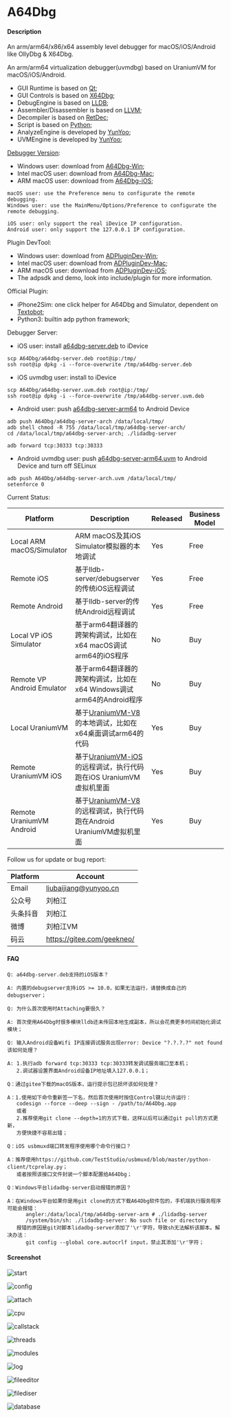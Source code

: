 # A64Dbg

#### Description

An arm/arm64/x86/x64 assembly level debugger for macOS/iOS/Android like OllyDbg & X64Dbg.

An arm/arm64 virtualization debugger(uvmdbg) based on UraniumVM for macOS/iOS/Android.
 
 * GUI Runtime is based on [Qt](https://www.qt.io/); 
 * GUI Controls is based on [X64Dbg](https://gitee.com/geekneo/X64Dbg/);
 * DebugEngine is based on [LLDB](http://lldb.llvm.org/);
 * Assembler/Disassembler is based on [LLVM](http://llvm.org/);
 * Decompiler is based on [RetDec](https://retdec.com/);
 * Script is based on [Python](https://www.python.org/);
 * AnalyzeEngine is developed by [YunYoo](http://yunyoo.cn/);
 * UVMEngine is developed by [YunYoo](https://gitee.com/yunyoo/UraniumVCPU/);

[Debugger Version](https://gitee.com/geekneo/A64Dbg/blob/master/Version.md):

 * Windows user: download from [A64Dbg-Win](https://gitee.com/geekneo/A64Dbg-Win);
 * Intel macOS user: download from [A64Dbg-Mac](https://gitee.com/geekneo/A64Dbg-Mac);
 * ARM macOS user: download from [A64Dbg-iOS](https://gitee.com/geekneo/A64Dbg-iOS);
 ```
macOS user: use the Preference menu to configurate the remote debugging.
Windows user: use the MainMenu/Options/Preference to configurate the remote debugging.

iOS user: only support the real iDevice IP configuration.
Android user: only support the 127.0.0.1 IP configuration.
```

Plugin DevTool:

 * Windows user: download from [ADPluginDev-Win](https://gitee.com/geekneo/ADPluginDev-Win);
 * Intel macOS user: download from [ADPluginDev-Mac](https://gitee.com/geekneo/ADPluginDev-Mac);
 * ARM macOS user: download from [ADPluginDev-iOS](https://gitee.com/geekneo/ADPluginDev-iOS);
 * The adpsdk and demo, look into include/plugin for more information.

Official Plugin:
 * iPhone2Sim: one click helper for A64Dbg and Simulator, dependent on [Textobot](https://gitee.com/geekneo/Textobot);
 * Python3: builtin adp python framework;

Debugger Server:

 * iOS user: install [a64dbg-server.deb](https://gitee.com/geekneo/A64Dbg/blob/master/a64dbg-server.deb) to iDevice
```
scp A64Dbg/a64dbg-server.deb root@ip:/tmp/
ssh root@ip dpkg -i --force-overwrite /tmp/a64dbg-server.deb
```
 * iOS uvmdbg user: install [](https://gitee.com/geekneo/A64Dbg/blob/master/a64dbg-server.uvm.deb) to iDevice
```
scp A64Dbg/a64dbg-server.uvm.deb root@ip:/tmp/
ssh root@ip dpkg -i --force-overwrite /tmp/a64dbg-server.uvm.deb
```
 * Android user: push [a64dbg-server-arm64](https://gitee.com/geekneo/A64Dbg/tree/master/a64dbg-server-arm64) to Android Device
```
adb push A64Dbg/a64dbg-server-arch /data/local/tmp/
adb shell chmod -R 755 /data/local/tmp/a64dbg-server-arch/
cd /data/local/tmp/a64dbg-server-arch; ./lidadbg-server
```
```
adb forward tcp:30333 tcp:30333
```
 * Android uvmdbg user: push [a64dbg-server-arm64.uvm](https://gitee.com/geekneo/A64Dbg/tree/master/a64dbg-server-arm64.uvm) to Android Device and turn off SELinux
```
adb push A64Dbg/a64dbg-server-arch.uvm /data/local/tmp/
setenforce 0
```

Current Status:

|Platform|Description|Released|Business Model|
|-|-|-|-|
|Local ARM macOS/Simulator|ARM macOS及其iOS Simulator模拟器的本地调试|Yes|Free|
|Remote iOS|基于lldb-server/debugserver的传统iOS远程调试|Yes|Free|
|Remote Android|基于lldb-server的传统Android远程调试|Yes|Free|
|Local VP iOS Simulator|基于arm64翻译器的跨架构调试，比如在x64 macOS调试arm64的iOS程序|No|Buy|
|Remote VP Android Emulator|基于arm64翻译器的跨架构调试，比如在x64 Windows调试arm64的Android程序|No|Buy|
|Local UraniumVM|基于[UraniumVM-V8](https://gitee.com/yunyoo/UraniumVCPU/tree/master/mac/arm64)的本地调试，比如在x64桌面调试arm64的代码|Yes|Buy|
|Remote UraniumVM iOS|基于[UraniumVM-iOS](https://gitee.com/yunyoo/UraniumVCPU/tree/master/ios/arm64)的远程调试，执行代码跑在iOS UraniumVM虚拟机里面|Yes|Buy|
|Remote UraniumVM Android|基于[UraniumVM-V8](https://gitee.com/yunyoo/UraniumVCPU/tree/master/android)的远程调试，执行代码跑在Android UraniumVM虚拟机里面|Yes|Buy|

Follow us for update or bug report:

|Platform|Account|
|-|-|
|Email|liubaijiang@yunyoo.cn|
|公众号|刘柏江|
|头条抖音|刘柏江|
|微博|刘柏江VM|
|码云|https://gitee.com/geekneo/|


#### FAQ
```
Q: a64dbg-server.deb支持的iOS版本？

A: 内置的debugserver支持iOS >= 10.0，如果无法运行，请替换成自己的debugserver；
```
```
Q: 为什么首次使用时Attaching要很久？

A: 首次使用A64Dbg时很多模块lldb还未传回本地生成副本，所以会花费更多时间初始化调试模块；
```
```
Q: 输入Android设备Wifi IP连接调试服务出现error: Device "?.?.?.?" not found该如何处理？

A: 1.执行adb forward tcp:30333 tcp:30333转发调试服务端口至本机；
   2.调试器设置界面Android设备IP地址填入127.0.0.1；
```
```
Q：通过gitee下载的macOS版本，运行提示包已损坏该如何处理？

A：1.使用如下命令重新签一下名，然后首次使用时按住Control键以允许运行：
   codesign --force --deep --sign - /path/to/A64Dbg.app
   或者
   2.推荐使用git clone --depth=1的方式下载，这样以后可以通过git pull的方式更新，
   方便快捷不容易出错；
```
```
Q：iOS usbmuxd端口转发程序使用哪个命令行接口？

A：推荐使用https://github.com/TestStudio/usbmuxd/blob/master/python-client/tcprelay.py；
   或者按照该接口文件封装一个脚本配置给A64Dbg；
```
```
Q：Windows平台lidadbg-server启动报错的原因？

A：在Windows平台如果你是用git clone的方式下载A64Dbg软件包的，手机端执行服务程序可能会报错：
      angler:/data/local/tmp/a64dbg-server-arm # ./lidadbg-server
      /system/bin/sh: ./lidadbg-server: No such file or directory
   报错的原因是git对脚本lidadbg-server添加了'\r'字符，导致sh无法解析该脚本。解决办法：
      git config --global core.autocrlf input，禁止其添加'\r'字符；
```


#### Screenshot

![start](https://gitee.com/geekneo/PantaDocumentRes/raw/master/a64dbg/start.png)

![config](https://gitee.com/geekneo/PantaDocumentRes/raw/master/a64dbg/config.png)

![attach](https://gitee.com/geekneo/PantaDocumentRes/raw/master/a64dbg/attach.png)

![cpu](https://gitee.com/geekneo/PantaDocumentRes/raw/master/a64dbg/cpu.png)

![callstack](https://gitee.com/geekneo/PantaDocumentRes/raw/master/a64dbg/callstack.png)

![threads](https://gitee.com/geekneo/PantaDocumentRes/raw/master/a64dbg/threads.png)

![modules](https://gitee.com/geekneo/PantaDocumentRes/raw/master/a64dbg/modules.png)

![log](https://gitee.com/geekneo/PantaDocumentRes/raw/master/a64dbg/log.png)

![fileeditor](https://gitee.com/geekneo/PantaDocumentRes/raw/master/a64dbg/fileeditor.png)

![filediser](https://gitee.com/geekneo/PantaDocumentRes/raw/master/a64dbg/filediser.png)

![database](https://gitee.com/geekneo/PantaDocumentRes/raw/master/a64dbg/database.png)

